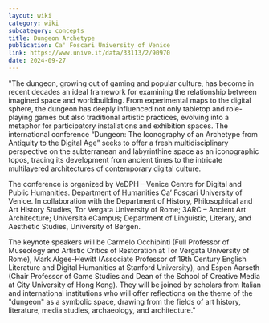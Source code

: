 ```yaml
---
layout: wiki
category: wiki
subcategory: concepts
title: Dungeon Archetype
publication: Ca' Foscari University of Venice
link: https://www.unive.it/data/33113/2/90970
date: 2024-09-27
---
```


"The dungeon, growing out of gaming and popular culture, has become in recent decades an ideal framework for examining the relationship between imagined space and worldbuilding. From experimental maps to the digital sphere, the dungeon has deeply influenced not only tabletop and role-playing games but also traditional artistic practices, evolving into a metaphor for participatory installations and exhibition spaces. The international conference “Dungeon: The Iconography of an Archetype from Antiquity to the Digital Age” seeks to offer a fresh multidisciplinary perspective on the subterranean and labyrinthine space as an iconographic topos, tracing its development from ancient times to the intricate multilayered architectures of contemporary digital culture.

The conference is organized by VeDPH – Venice Centre for Digital and Public Humanities. Department of Humanities Ca’ Foscari University of Venice. In collaboration with the Department of History, Philosophical and Art History Studies, Tor Vergata University of Rome; 3ARC – Ancient Art Architecture; Università eCampus; Department of Linguistic, Literary, and Aesthetic Studies, University of Bergen.

The keynote speakers will be Carmelo Occhipinti (Full Professor of Museology and Artistic Critics of Restoration at Tor Vergata University of Rome), Mark Algee-Hewitt (Associate Professor of 19th Century English Literature and Digital Humanities at Stanford University), and Espen Aarseth (Chair Professor of Game Studies and Dean of the School of Creative Media at City University of Hong Kong). They will be joined by scholars from Italian and international institutions who will offer reflections on the theme of the "dungeon" as a symbolic space, drawing from the fields of art history, literature, media studies, archaeology, and architecture."
